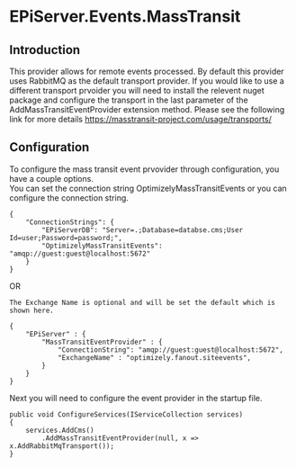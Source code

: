 # EPiServer.Events.MassTransit

## Introduction

This provider allows for remote events processed.  By default this provider uses RabbitMQ as the default transport provider.  If you would like to use a different transport prvoider you will need to install the relevent nuget package and configure the transport in the last parameter of the AddMassTransitEventProvider extension method.  Please see the following link for more details https://masstransit-project.com/usage/transports/

## Configuration

To configure the mass transit event prvovider through configuration, you have a couple options.  
You can set the connection string OptimizelyMassTransitEvents or you can configure the connection string.



```
{
    "ConnectionStrings": {
        "EPiServerDB": "Server=.;Database=databse.cms;User Id=user;Password=password;",
        "OptimizelyMassTransitEvents": "amqp://guest:guest@localhost:5672"
    }
}
```

OR

`The Exchange Name is optional and will be set the default which is shown here.`

```
{
    "EPiServer" : {
        "MassTransitEventProvider" : {
            "ConnectionString": "amqp://guest:guest@localhost:5672",
            "ExchangeName" : "optimizely.fanout.siteevents",
        }
    }
}
```

Next you will need to configure the event provider in the startup file.

```
public void ConfigureServices(IServiceCollection services)
{
    services.AddCms()
        .AddMassTransitEventProvider(null, x => x.AddRabbitMqTransport());
}
```
